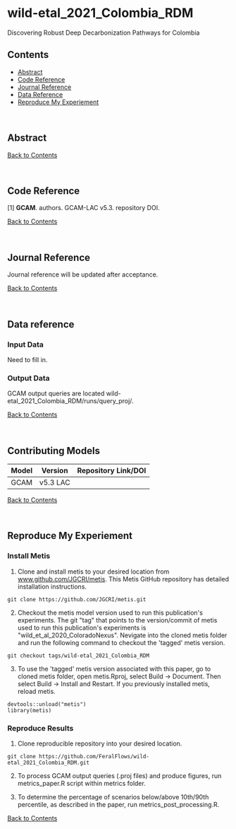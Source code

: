 # wild-etal_2021_Colombia_RDM
Discovering Robust Deep Decarbonization Pathways for Colombia

## Contents
- [Abstract](#abstract)
- [Code Reference](#code-reference)
- [Journal Reference](#journal-reference)
- [Data Reference](#data-reference)
- [Reproduce My Experiement](#reproduce-my-experiement)

<br />

## Abstract


[Back to Contents](#contents)

<br />

## Code Reference
<!-- for each minted software release for all code involved.  If you have modified a codebase that is outside of a formal release, and the modifications are not planned on being merged back into a version, fork the parent repository and add a `.<shortname>` to the version number of the parent and conduct your own name.  For example, `v1.2.5.hydro`.-->
[1] **GCAM**. authors.  GCAM-LAC v5.3. repository DOI.

<!--
#### Example:

Wild, T.B. (2020). Colorado Nexus Repository. Github. https://github.com/FeralFlows/wild-etal_2020_ColoradoNexus.git
-->

[Back to Contents](#contents)

<br />


## Journal Reference
Journal reference will be updated after acceptance.

[Back to Contents](#contents)

<br />

## Data reference

### Input Data
Need to fill in.


### Output Data
GCAM output queries are located wild-etal_2021_Colombia_RDM/runs/query_proj/.


<!--
#### Example:
Human, I.M. (2020). My dataset name [Data set]. DataHub. https://doi.org/some-doi-number
-->

[Back to Contents](#contents)

<br />

## Contributing Models
| Model | Version | Repository Link/DOI |
|-------|---------|---------------------|
| GCAM | v5.3 LAC | <DOI>|

[Back to Contents](#contents)

<br />

## Reproduce My Experiement

### Install Metis

1. Clone and install metis to your desired location from www.github.com/JGCRI/metis. This Metis GitHub repository has detailed installation instructions.

```
git clone https://github.com/JGCRI/metis.git
```

2. Checkout the metis model version used to run this publication's experiments. The git "tag" that points to the version/commit of metis used to run this publication's experiments is "wild_et_al_2020_ColoradoNexus". Nevigate into the cloned metis folder and run the following command to checkout the 'tagged' metis version.

```
git checkout tags/wild-etal_2021_Colombia_RDM
```

3. To use the 'tagged' metis version associated with this paper, go to cloned metis folder, open metis.Rproj, select Build -> Document. Then select Build -> Install and Restart. If you previously installed metis, reload metis.

```
devtools::unload("metis")
library(metis)
```

### Reproduce Results

1. Clone reproducible repository into your desired location.

```
git clone https://github.com/FeralFlows/wild-etal_2021_Colombia_RDM.git
```

2. To process GCAM output queries (.proj files) and produce figures, run metrics_paper.R script within metrics folder.

3. To determine the percentage of scenarios below/above 10th/90th percentile, as described in the paper, run metrics_post_processing.R.


</details>

[Back to Contents](#contents)

